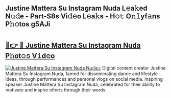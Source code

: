 ## Justine Mattera Su Instagram Nuda L𝚎a𝚔ed N𝚞𝚍e - Part-S8s Vi𝚍𝚎o L𝚎a𝚔s - H𝚘𝚝 O𝚗𝚕yf𝚊ns P𝚑𝚘tos g5AJi

# <h2><a href="http://kf2xoqg.oniu.top/?m=Justine+Mattera+Su+Instagram+Nuda">🔗👉 🔴 Justine Mattera Su Instagram Nuda P𝚑ot𝚘𝚜 V𝚒d𝚎o</a></h2>

[![Justine Mattera Su Instagram Nuda Nu𝚍e𝚜](https://i.imgur.com/0qMVB7G.gif)](http://kf2xoqg.oniu.top/?m=Justine+Mattera+Su+Instagram+Nuda)
Digital content creator Justine Mattera Su Instagram Nuda, famed for disseminating dance and lifestyle ideas, through performances and personal vlogs on social media. Inspiring speaker Justine Mattera Su Instagram Nuda, celebrated for their ability to motivate and inspire others through their words.  

